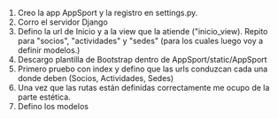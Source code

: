 1) Creo la app AppSport y la registro en settings.py.
2) Corro el servidor Django
3) Defino la url de Inicio y a la view que la atiende ("inicio_view). Repito para "socios", "actividades" y "sedes" (para los cuales luego voy a definir modelos.)
4) Descargo plantilla de Bootstrap dentro de AppSport/static/AppSport
5) Primero pruebo con index y defino que las urls conduzcan cada una donde deben (Socios, Actividades, Sedes)
6) Una vez que las rutas están definidas correctamente me ocupo de la parte estética.
7) Defino los modelos


